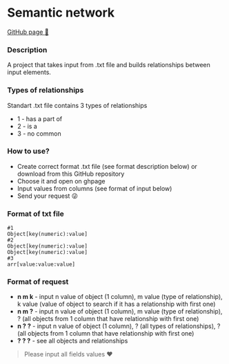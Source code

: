 # Semantic network

[GitHub page :baby_chick:](https://moonlarya.github.io/semantic/)

### Description
A project that takes input from .txt file and builds relationships between input elements.
### Types of relationships
Standart .txt file contains 3 types of relationships
- 1 - has a part of
- 2 - is a
- 3 - no common

### How to use?
  - Create correct format .txt file (see format description below) or download from this GitHub repository
  - Choose it and open on ghpage
  - Input values from columns (see format of input below)
  - Send your request :stuck_out_tongue_winking_eye:

### Format of txt file
```
#1
Object[key(numeric):value]
#2
Object[key(numeric):value]
Object[key(numeric):value]
#3
arr[value:value:value]
```

### Format of request
- **n m k** - input n value of object (1 column), m value (type of relationship), k value (value of object to search if it has a relationship with first one)
- **n m ?** - input n value of object (1 column), m value (type of relationship), ? (all objects from 1 column that have relationship with first one)
- **n ? ?** - input n value of object (1 column), ? (all types of relationships), ? (all objects from 1 column that have relationship with first one)
- **? ? ?** - see all objects and relationships

> Please input all fields values ♥
